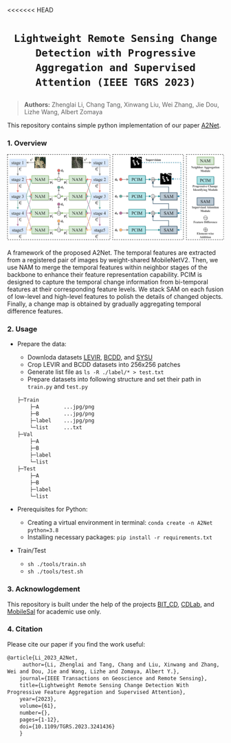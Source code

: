 <<<<<<< HEAD
# <p align=center>`Lightweight Remote Sensing Change Detection with Progressive Aggregation and Supervised Attention (IEEE TGRS 2023)`</p>

> **Authors:**
Zhenglai Li, Chang Tang, Xinwang Liu, Wei Zhang, Jie Dou, Lizhe Wang, Albert Zomaya

This repository contains simple python implementation of our paper [A2Net](https://ieeexplore.ieee.org/abstract/document/10034814).

### 1. Overview

<p align="center">
    <img src="assest/A2Net.jpg"/> <br />
</p>

A framework of the proposed A2Net. The temporal features are extracted from a registered pair of images by weight-shared MobileNetV2. Then, we use NAM to merge the temporal features within neighbor stages of the backbone to enhance their feature representation capability. PCIM is designed to capture the temporal change information from bi-temporal features at their corresponding feature levels. We stack SAM on each fusion of low-level and high-level features to polish the details of changed objects. Finally, a change map is obtained by gradually aggregating temporal difference features. <br>

### 2. Usage
+ Prepare the data:
    - Downloda datasets [LEVIR](https://justchenhao.github.io/LEVIR/), [BCDD](https://study.rsgis.whu.edu.cn/pages/download/building_dataset.html), and [SYSU](https://github.com/liumency/SYSU-CD)
    - Crop LEVIR and BCDD datasets into 256x256 patches
    - Generate list file as `ls -R ./label/* > test.txt`
    - Prepare datasets into following structure and set their path in `train.py` and `test.py`
    ```
    ├─Train
        ├─A        ...jpg/png
        ├─B        ...jpg/png
        ├─label    ...jpg/png
        └─list     ...txt
    ├─Val
        ├─A
        ├─B
        ├─label
        └─list
    ├─Test
        ├─A
        ├─B
        ├─label
        └─list
    ```

+ Prerequisites for Python:
    - Creating a virtual environment in terminal: `conda create -n A2Net python=3.8`
    - Installing necessary packages: `pip install -r requirements.txt `

+ Train/Test
    - `sh ./tools/train.sh`
    - `sh ./tools/test.sh`

### 3. Acknowlogdement
This repository is built under the help of the projects [BIT_CD](https://github.com/justchenhao/BIT_CD), 
[CDLab](https://github.com/Bobholamovic/CDLab), and [MobileSal](https://github.com/yuhuan-wu/MobileSal) for academic use only.

### 4. Citation

Please cite our paper if you find the work useful:

    @article{Li_2023_A2Net,
         author={Li, Zhenglai and Tang, Chang and Liu, Xinwang and Zhang, Wei and Dou, Jie and Wang, Lizhe and Zomaya, Albert Y.},
        journal={IEEE Transactions on Geoscience and Remote Sensing}, 
        title={Lightweight Remote Sensing Change Detection With Progressive Feature Aggregation and Supervised Attention}, 
        year={2023},
        volume={61},
        number={},
        pages={1-12},
        doi={10.1109/TGRS.2023.3241436}
        }

